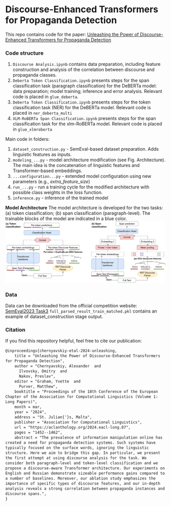 #  Discourse-Enhanced Transformers for Propaganda Detection

This repo contains code for the paper: [Unleashing the Power of Discourse-Enhanced Transformers for Propaganda Detection](https://aclanthology.org/2024.eacl-long.87/)

### Code structure 
1) ```Discourse Analysis.ipynb``` contains data preparation, including feature construction and analysis of the correlation between discourse and propaganda classes.
2) ```Deberta Token Classification.ipynb``` presents steps for the span classification task (paragraph classification) for the DeBERTa model: data preparation; model training; inference and error analysis. Relevant code is placed in ```glue_deberta```.
3) ```Deberta Token Classification.ipynb``` presents steps for the token classification task (NER) for the DeBERTa model. Relevant code is placed in ```ner_deberta_multi```
4) ```XLM-RoBERTa Span Classification.ipynb``` presents steps for the span classification task for the xlm-RoBERTa model. Relevant code is placed in ```glue_xlmroberta```

Main code in folders:
1) ```dataset_construction.py``` - SemEval-based dataset preparation. Adds linguistic features as inputs.
2) ```modeling_...py``` - model architecture modification (see Fig. Architecture). The main idea is the concatenation of linguistic features and Transformer-based embeddings.
3) ```...configuration...py``` - extended model configuration using new parameters (e.g., *extra_feature_size*)
4) ```run_...py``` - run a training cycle for the modified architecture with possible class weights in the loss function.
5) ```inference.py``` - inference of the trained model


**Model Architecture**
The model architecture is developed for the two tasks: (a) token classification; (b) span classification (paragraph-level).
The trainable blocks of the model are indicated in a blue color.
![Architecture](https://github.com/alchernyavskiy/discourse_propagada_detection/blob/main/architecture.png?raw=true)


### Data
Data can be downloaded from the official competition website: [SemEval2023 Task3](https://propaganda.math.unipd.it/semeval2023task3/)
```full_parsed_result_train_matched.pkl``` contains an example of dataset_construction stage output.


### Citation
If you find this repository helpful, feel free to cite our publication:
```
@inproceedings{chernyavskiy-etal-2024-unleashing,
    title = "Unleashing the Power of Discourse-Enhanced Transformers for Propaganda Detection",
    author = "Chernyavskiy, Alexander  and
      Ilvovsky, Dmitry  and
      Nakov, Preslav",
    editor = "Graham, Yvette  and
      Purver, Matthew",
    booktitle = "Proceedings of the 18th Conference of the European Chapter of the Association for Computational Linguistics (Volume 1: Long Papers)",
    month = mar,
    year = "2024",
    address = "St. Julian{'}s, Malta",
    publisher = "Association for Computational Linguistics",
    url = "https://aclanthology.org/2024.eacl-long.87",
    pages = "1452--1462",
    abstract = "The prevalence of information manipulation online has created a need for propaganda detection systems. Such systems have typically focused on the surface words, ignoring the linguistic structure. Here we aim to bridge this gap. In particular, we present the first attempt at using discourse analysis for the task. We consider both paragraph-level and token-level classification and we propose a discourse-aware Transformer architecture. Our experiments on English and Russian demonstrate sizeable performance gains compared to a number of baselines. Moreover, our ablation study emphasizes the importance of specific types of discourse features, and our in-depth analysis reveals a strong correlation between propaganda instances and discourse spans.",
}

```